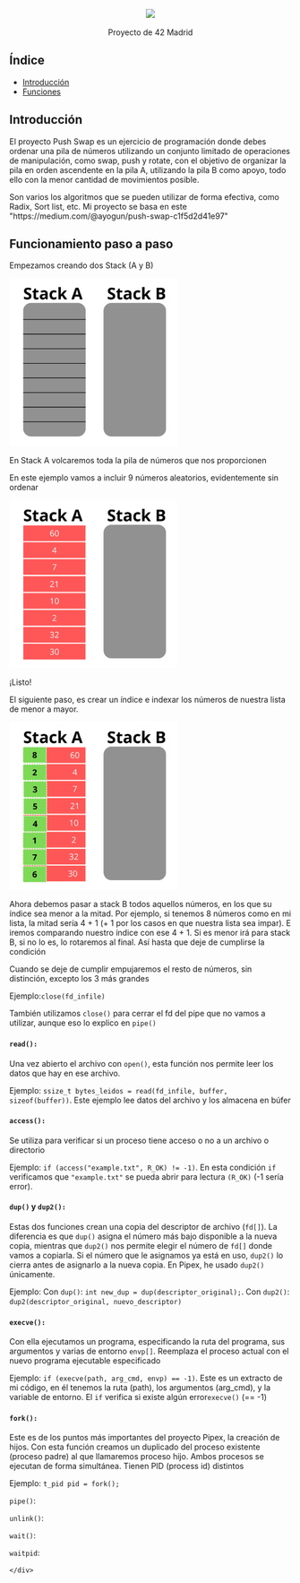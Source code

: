 <!DOCTYPE html>
<html lang="es">
<head>
    <meta charset="UTF-8">
    <meta name="viewport" content="width=device-width, initial-scale=1.0">
</head>
<body>
    <div class="container">
        <p align = "center">
         <img src=./pipex_1.gif width="800"/></p>
        <p align = "center">Proyecto de 42 Madrid</p>
        <h2>Índice</h2>
        <ul>
            <li><a href="#intro">Introducción</a></li>
            <li><a href="#funciones">Funciones</a></li>
            <!-- Agrega más enlaces a otras secciones si es necesario -->
        </ul>
        <h2 id="intro">Introducción</h2>
        <p>El proyecto Push Swap es un ejercicio de programación donde debes ordenar una pila de números utilizando un conjunto limitado de operaciones de manipulación, como swap, push y rotate, con el objetivo de organizar la pila en orden ascendente en la pila A, utilizando la pila B como apoyo, todo ello con la menor cantidad de movimientos posible.</p>
        <p>Son varios los algoritmos que se pueden utilizar de forma efectiva, como Radix, Sort list, etc. Mi proyecto se basa en este "https://medium.com/@ayogun/push-swap-c1f5d2d41e97"</p>
        <h2 id="funciones">Funcionamiento paso a paso</h2>
        <p>Empezamos creando dos Stack (A y B)</p>
        <img src= ./stack_vacio.png/ width = "300">
        <p>En Stack A volcaremos toda la pila de números que nos proporcionen</p>
        <p>En este ejemplo vamos a incluir 9 números aleatorios, evidentemente sin ordenar</p>
        <img src= ./stack_a1.png/ width = "300">
        <p>¡Listo!</p>
        <p>El siguiente paso, es crear un índice e indexar los números de nuestra lista de menor a mayor. </p>
        <img src= ./create_index.png/ width = "300">
        <p>Ahora debemos pasar a stack B todos aquellos números, en los que su índice sea menor a la mitad. Por ejemplo, si tenemos 8 números como en mi lista, la mitad sería 4 + 1 (+ 1 por los casos en que nuestra lista sea impar). E iremos comparando nuestro índice con ese 4 + 1. Si es menor irá para stack B, si no lo es, lo rotaremos al final. Así hasta que deje de cumplirse la condición</p>
        <p>Cuando se deje de cumplir empujaremos el resto de números, sin distinción, excepto los 3 más grandes</p>
        <p>Ejemplo:<code>close(fd_infile)</code>
        <p>También utilizamos <code>close()</code> para cerrar el fd del pipe que no vamos a utilizar, aunque eso lo explico en <code>pipe()</code></p>
        <p><h4><code>read():</code></h4>Una vez abierto el archivo con <code>open()</code>, esta función nos permite leer los datos que hay en ese archivo.</p>
        <p>Ejemplo: <code>ssize_t bytes_leidos = read(fd_infile, buffer, sizeof(buffer))</code>. Este ejemplo lee datos del archivo y los almacena en búfer</p>
        <p><h4><code>access():</code></h4>Se utiliza para verificar si un proceso tiene acceso o no a un archivo o directorio</p>
        <p>Ejemplo: <code>if (access("example.txt", R_OK) != -1)</code>. En esta condición <code>if</code> verificamos que <code>"example.txt"</code> se pueda abrir para lectura <code>(R_OK)</code> (-1 sería error).
        <p><h4><code>dup()</code> y <code>dup2():</code></h4>Estas dos funciones crean una copia del descriptor de archivo (<code>fd[]</code>). La diferencia es que <code>dup()</code> asigna el número más bajo disponible a la nueva copia, mientras que <code>dup2()</code> nos permite elegir el número de <code>fd[]</code> donde vamos a copiarla. Si el número que le asignamos ya está en uso, <code>dup2()</code> lo cierra antes de asignarlo a la nueva copia. En Pipex, he usado <code>dup2()</code> únicamente.</p>
        <p>Ejemplo: Con <code>dup()</code>: <code>int new_dup = dup(descriptor_original);</code>. Con <code>dup2()</code>: <code>dup2(descriptor_original, nuevo_descriptor)</code></p>
        <p><h4><code>execve():</code></h4> Con ella ejecutamos un programa, especificando la ruta del programa, sus argumentos y varias de entorno <code>envp[]</code>. Reemplaza el proceso actual con el nuevo programa ejecutable especificado</p>
        <p>Ejemplo: <code>if (execve(path, arg_cmd, envp) == -1)</code>. Este es un extracto de mi código, en él tenemos la ruta (path), los argumentos (arg_cmd), y la variable de entorno. El <code>if</code> verifica si existe algún error<code>execve()</code> (== -1)</p>
        <p><h4><code>fork():</code></h4>Este es de los puntos más importantes del proyecto Pipex, la creación de hijos. Con esta función creamos un duplicado del proceso existente (proceso padre) al que llamaremos proceso hijo. Ambos procesos se ejecutan de forma simultánea. Tienen PID (process id) distintos</p>
        <p>Ejemplo: <code>t_pid pid = fork();</code>
        <p><code>pipe()</code>:</p>
        <p><code>unlink()</code>:</p>
        <p><code>wait()</code>:</p>
        <p><code>waitpid</code>:</p>
        
    </div>
</body>
</html>
